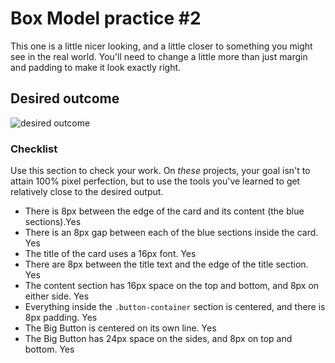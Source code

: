 # Box Model practice #2

This one is a little nicer looking, and a little closer to something you might see in the real world. You'll need to change a little more than just margin and padding to make it look exactly right.

## Desired outcome
![desired outcome](./desired-outcome.png)

### Checklist
Use this section to check your work. On _these_ projects, your goal isn't to attain 100% pixel perfection, but to use the tools you've learned to get relatively close to the desired output.

- There is 8px between the edge of the card and its content (the blue sections).Yes
- There is an 8px gap between each of the blue sections inside the card. Yes
- The title of the card uses a 16px font. Yes
- There are 8px between the title text and the edge of the title section. Yes
- The content section has 16px space on the top and bottom, and 8px on either side. Yes
- Everything inside the `.button-container` section is centered, and there is 8px padding. Yes
- The Big Button is centered on its own line. Yes
- The Big Button has 24px space on the sides, and 8px on top and bottom. Yes
